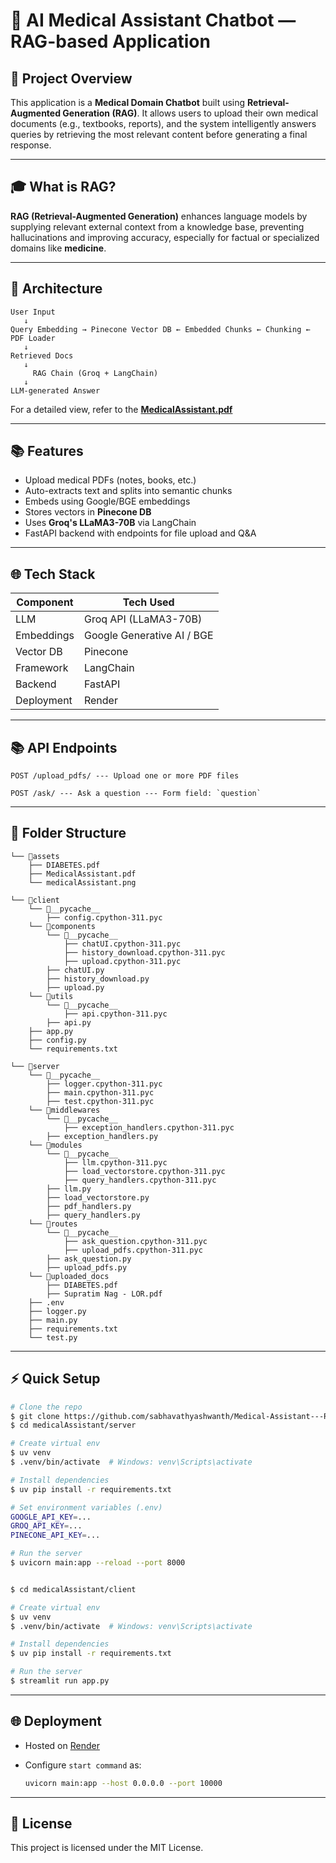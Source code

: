 # 📅 AI Medical Assistant Chatbot — RAG-based Application

## 🧠 Project Overview

This application is a **Medical Domain Chatbot** built using **Retrieval-Augmented Generation (RAG)**. It allows users to upload their own medical documents (e.g., textbooks, reports), and the system intelligently answers queries by retrieving the most relevant content before generating a final response.

---

## 🎓 What is RAG?

**RAG (Retrieval-Augmented Generation)** enhances language models by supplying relevant external context from a knowledge base, preventing hallucinations and improving accuracy, especially for factual or specialized domains like **medicine**.

---

## 🔄 Architecture

```
User Input
   ↓
Query Embedding → Pinecone Vector DB ← Embedded Chunks ← Chunking ← PDF Loader
   ↓
Retrieved Docs
   ↓
     RAG Chain (Groq + LangChain)
   ↓
LLM-generated Answer
```

For a detailed view, refer to the **[MedicalAssistant.pdf](./assets/MedicalAssistant.pdf)**

---

## 📚 Features

- Upload medical PDFs (notes, books, etc.)
- Auto-extracts text and splits into semantic chunks
- Embeds using Google/BGE embeddings
- Stores vectors in **Pinecone DB**
- Uses **Groq's LLaMA3-70B** via LangChain
- FastAPI backend with endpoints for file upload and Q\&A

---

## 🌐 Tech Stack

| Component  | Tech Used                  |
| ---------- | -------------------------- |
| LLM        | Groq API (LLaMA3-70B)      |
| Embeddings | Google Generative AI / BGE |
| Vector DB  | Pinecone                   |
| Framework  | LangChain                  |
| Backend    | FastAPI                    |
| Deployment | Render                     |

---

## 📚 API Endpoints

```http
POST /upload_pdfs/ --- Upload one or more PDF files

POST /ask/ --- Ask a question --- Form field: `question`

```

---

## 📁 Folder Structure

```
└── 📁assets
    ├── DIABETES.pdf
    ├── MedicalAssistant.pdf
    └── medicalAssistant.png
```

```
└── 📁client
    └── 📁__pycache__
        ├── config.cpython-311.pyc
    └── 📁components
        └── 📁__pycache__
            ├── chatUI.cpython-311.pyc
            ├── history_download.cpython-311.pyc
            ├── upload.cpython-311.pyc
        ├── chatUI.py
        ├── history_download.py
        ├── upload.py
    └── 📁utils
        └── 📁__pycache__
            ├── api.cpython-311.pyc
        ├── api.py
    ├── app.py
    ├── config.py
    └── requirements.txt
```

```
└── 📁server
    └── 📁__pycache__
        ├── logger.cpython-311.pyc
        ├── main.cpython-311.pyc
        ├── test.cpython-311.pyc
    └── 📁middlewares
        └── 📁__pycache__
            ├── exception_handlers.cpython-311.pyc
        ├── exception_handlers.py
    └── 📁modules
        └── 📁__pycache__
            ├── llm.cpython-311.pyc
            ├── load_vectorstore.cpython-311.pyc
            ├── query_handlers.cpython-311.pyc
        ├── llm.py
        ├── load_vectorstore.py
        ├── pdf_handlers.py
        ├── query_handlers.py
    └── 📁routes
        └── 📁__pycache__
            ├── ask_question.cpython-311.pyc
            ├── upload_pdfs.cpython-311.pyc
        ├── ask_question.py
        ├── upload_pdfs.py
    └── 📁uploaded_docs
        ├── DIABETES.pdf
        ├── Supratim Nag - LOR.pdf
    ├── .env
    ├── logger.py
    ├── main.py
    ├── requirements.txt
    └── test.py
```

---

## ⚡ Quick Setup

```bash
# Clone the repo
$ git clone https://github.com/sabhavathyashwanth/Medical-Assistant---RAG-Application.git
$ cd medicalAssistant/server

# Create virtual env
$ uv venv
$ .venv/bin/activate  # Windows: venv\Scripts\activate

# Install dependencies
$ uv pip install -r requirements.txt

# Set environment variables (.env)
GOOGLE_API_KEY=...
GROQ_API_KEY=...
PINECONE_API_KEY=...

# Run the server
$ uvicorn main:app --reload --port 8000


$ cd medicalAssistant/client

# Create virtual env
$ uv venv
$ .venv/bin/activate  # Windows: venv\Scripts\activate

# Install dependencies
$ uv pip install -r requirements.txt

# Run the server
$ streamlit run app.py
```

---

## 🌐 Deployment

- Hosted on [Render](https://render.com)
- Configure `start command` as:

  ```bash
  uvicorn main:app --host 0.0.0.0 --port 10000
  ```

---

## 🎉 License

This project is licensed under the MIT License.
